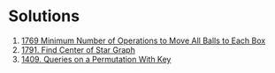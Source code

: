 # Solutions

1. [1769 Minimum Number of Operations to Move All Balls to Each Box](./1769.md)
2. [1791. Find Center of Star Graph](./1791.md)
3. [1409. Queries on a Permutation With Key](./1409.md)

